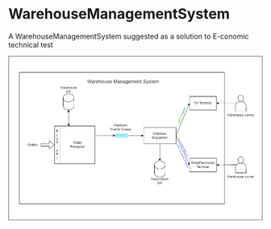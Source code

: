 # WarehouseManagementSystem
A WarehouseManagementSystem suggested as a solution to E-conomic technical test

![alt text](https://github.com/TudorBejan/WarehouseManagementSystem/blob/main/WarehouseManagementSystem.png)
